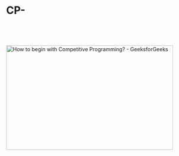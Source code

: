 # CP-

<img src="https://media.geeksforgeeks.org/wp-content/cdn-uploads/Competitive-Programming.jpg" alt="How to begin with Competitive Programming? - GeeksforGeeks" jsname="HiaYvf" jsaction="load:XAeZkd;" class="n3VNCb" data-noaft="1" style="width: 450px; height: 281.25px; margin: 58.275px 0px;">
